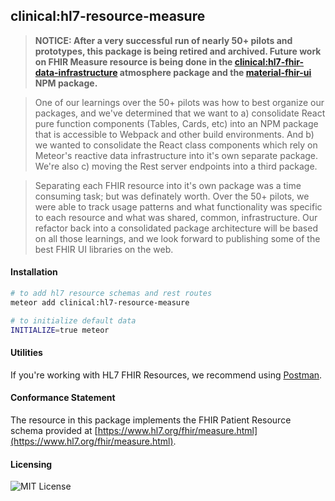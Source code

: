 ## clinical:hl7-resource-measure

> **NOTICE:  After a very successful run of nearly 50+ pilots and prototypes, this package is being retired and archived.  Future work on FHIR Measure resource is being done in the [clinical:hl7-fhir-data-infrastructure](https://github.com/clinical-meteor/hl7-fhir-data-infrastructure) atmosphere package and the [material-fhir-ui](https://github.com/clinical-meteor/material-fhir-ui) NPM package.**    

> One of our learnings over the 50+ pilots was how to best organize our packages, and we've determined that we want to a) consolidate React pure function components (Tables, Cards, etc) into an NPM package that is accessible to Webpack and other build environments.  And b) we wanted to consolidate the React class components which rely on Meteor's reactive data infrastructure into it's own separate package.  We're also c) moving the Rest server endpoints into a third package.   

> Separating each FHIR resource into it's own package was a time consuming task; but was definately worth.  Over the 50+ pilots, we were able to track usage patterns and what functionality was specific to each resource and what was shared, common, infrastructure.  Our refactor back into a consolidated package architecture will be based on all those learnings, and we look forward to publishing some of the best FHIR UI libraries on the web.  

#### Installation  

````bash
# to add hl7 resource schemas and rest routes
meteor add clinical:hl7-resource-measure

# to initialize default data
INITIALIZE=true meteor
````


#### Utilities  

If you're working with HL7 FHIR Resources, we recommend using [Postman](https://chrome.google.com/webstore/detail/postman/fhbjgbiflinjbdggehcddcbncdddomop?hl=en).



#### Conformance Statement  

The resource in this package implements the FHIR Patient Resource schema provided at  [https://www.hl7.org/fhir/measure.html](https://www.hl7.org/fhir/measure.html).  


#### Licensing  

![MIT License](https://img.shields.io/badge/license-MIT-blue.svg)
